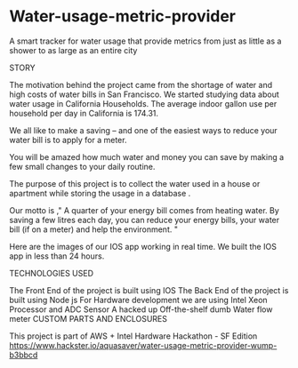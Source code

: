 # Water-usage-metric-provider
A smart tracker for water usage that provide metrics from just as little as a shower to as large as an entire city

STORY

The motivation behind the project came from the shortage of water and high costs of water bills in San Francisco. We started studying data about water usage in California Households. The average indoor gallon use per household per day in California is 174.31.

We all like to make a saving – and one of the easiest ways to reduce your water bill is to apply for a meter.

You will be amazed how much water and money you can save by making a few small changes to your daily routine.

The purpose of this project is to collect the water used in a house or apartment while storing the usage in a database .

Our motto is ," A quarter of your energy bill comes from heating water. By saving a few litres each day, you can reduce your energy bills, your water bill (if on a meter) and help the environment. "

Here are the images of our IOS app working in real time. We built the IOS app in less than 24 hours.


TECHNOLOGIES USED

The Front End of the project is built using IOS
The Back End of the project is built using Node js
For Hardware development we are using Intel Xeon Processor and ADC Sensor
A hacked up Off-the-shelf dumb Water flow meter
CUSTOM PARTS AND ENCLOSURES


This project is part of AWS + Intel Hardware Hackathon - SF Edition
https://www.hackster.io/aquasaver/water-usage-metric-provider-wump-b3bbcd
